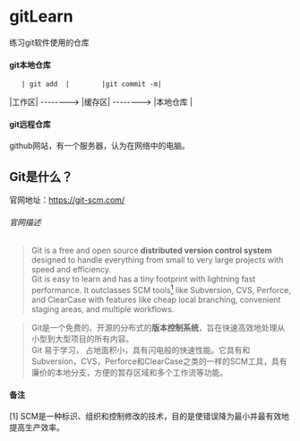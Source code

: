 # gitLearn
练习git软件使用的仓库

#### git本地仓库
       | git add  |        |git commit -m|            

|工作区|   -------->  |缓存区|    -------->      |本地仓库 |

#### git远程仓库
github网站，有一个服务器，认为在网络中的电脑。

## Git是什么？  
官网地址：https://git-scm.com/
###### 官网描述
>Git is a free and open source **distributed version control system** designed to handle everything from small to very large projects with speed and efficiency.  
Git is easy to learn and has a tiny footprint with lightning fast performance. It outclasses SCM tools[<sup>1</sup>](#refer-anchor) like Subversion, CVS, Perforce, and ClearCase with features like cheap local branching, convenient staging areas, and multiple workflows.

>Git是一个免费的、开源的分布式的**版本控制系统**，旨在快速高效地处理从小型到大型项目的所有内容。  
Git 易于学习， 占地面积小，具有闪电般的快速性能。它具有和Subversion，CVS，Perforce和ClearCase之类的一样的SCM工具，具有廉价的本地分支，方便的暂存区域和多个工作流等功能。

<div id="refer-anchor"></div>  

#### 备注  
[1] SCM是一种标识、组织和控制修改的技术，目的是使错误降为最小并最有效地提高生产效率。 
